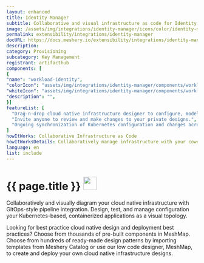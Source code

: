 ```yaml
---
layout: enhanced
title: Identity Manager
subtitle: Collaborative and visual infrastructure as code for Identity Manager
image: /assets/img/integrations/identity-manager/icons/color/identity-manager-color.svg
permalink: extensibility/integrations/identity-manager
docURL: https://docs.meshery.io/extensibility/integrations/identity-manager
description: 
category: Provisioning
subcategory: Key Management
registrant: artifacthub
components: [
{
"name": "workload-identity",
"colorIcon": "assets/img/integrations/identity-manager/components/workload-identity/icons/color/workload-identity-color.svg",
"whiteIcon": "assets/img/integrations/identity-manager/components/workload-identity/icons/white/workload-identity-white.svg",
"description": "",
}]
featureList: [
  "Drag-n-drop cloud native infrastructure designer to configure, model, and deploy your workloads.",
  "Invite anyone to review and make changes to your private designs.",
  "Ongoing synchronization of Kubernetes configuration and changes across any number of clusters."
]
howItWorks: Collaborative Infrastructure as Code
howItWorksDetails: Collaboratively manage infrastructure with your coworkers synchronously sharing the same designs.
language: en
list: include
---
```

<h1>{{ page.title }} <img src="{{ page.image }}" style="width: 35px; height: 35px;" /></h1>

<p>

</p>
<p>
    Collaboratively and visually diagram your cloud native infrastructure with GitOps-style pipeline integration. Design, test, and manage configuration your Kubernetes-based, containerized applications as a visual topology.
</p>
<p>
    Looking for best practice cloud native design and deployment best practices? Choose from thousands of pre-built components in MeshMap. Choose from hundreds of ready-made design patterns by importing templates from Meshery Catalog or use our low code designer, MeshMap, to create and deploy your own cloud native infrastructure designs.
</p>
